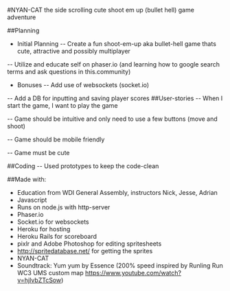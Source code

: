 #NYAN-CAT the side scrolling cute shoot em up (bullet hell) game adventure

##Planning
- Initial Planning
-- Create a fun shoot-em-up aka bullet-hell game thats cute, attractive and possibly multiplayer

-- Utilize and educate self on phaser.io (and learning how to google search terms and ask questions in this.community)

- Bonuses
-- Add use of websockets (socket.io)

-- Add a DB for inputting and saving player scores
##User-stories
-- When I start the game, I want to play the game

-- Game should be intuitive and only need to use a few buttons (move and shoot)

-- Game should be mobile friendly

-- Game must be cute

##Coding
-- Used prototypes to keep the code-clean


##Made with:
- Education from WDI General Assembly, instructors Nick, Jesse, Adrian
- Javascript
- Runs on node.js with http-server
- Phaser.io
- Socket.io for websockets
- Heroku for hosting
- Heroku Rails for scoreboard
- pixlr and Adobe Photoshop for editing spritesheets
- http://spritedatabase.net/ for getting the sprites
- NYAN-CAT
- Soundtrack: Yum yum by Essence (200% speed inspired by Runling Run WC3 UMS  custom map https://www.youtube.com/watch?v=hjIvbZTcSow)

